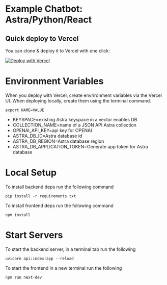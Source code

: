 # Example Chatbot: Astra/Python/React

## Quick deploy to Vercel

You can clone & deploy it to Vercel with one click:

[![Deploy with Vercel](https://vercel.com/button)](https://vercel.com/new/clone?repository-url=https://github.com/Anant/astra-chatbot-react-python)

# Environment Variables

When you deploy with Vercel, create envrironment variables via the Vercel UI. When deploying locally, create them using the terminal command.

```
export NAME=VALUE
```

- KEYSPACE=existing Astra keyspace in a vector enables DB
- COLLECTION_NAME=name of a JSON API Astra collection
- OPENAI_API_KEY=api key for OPENAI
- ASTRA_DB_ID=Astra database id
- ASTRA_DB_REGION=Astra database region
- ASTRA_DB_APPLICATION_TOKEN=Generate app token for Astra database


# Local Setup

To install backend deps run the following command

```
pip install -r requirements.txt
```

To install frontend deps run the following command

```
npm install
```

# Start Servers

To start the backend server, in a terminal tab run the following

```
uvicorn api:index:app --reload
```

To start the frontend in a new terminal run the following

```
npm run next-dev
```
